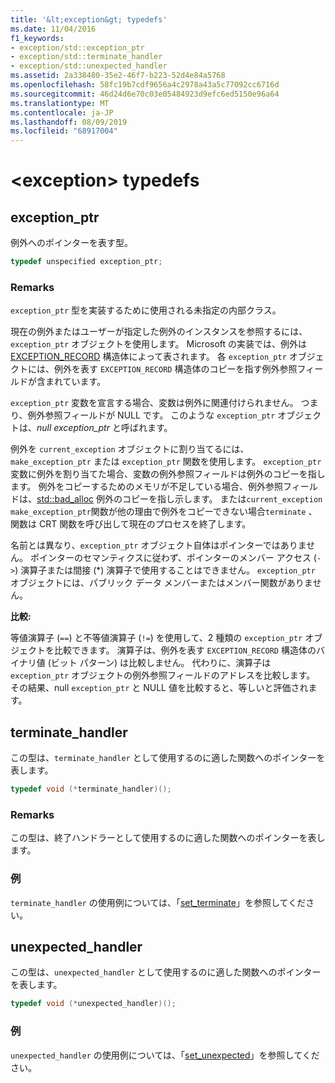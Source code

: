 ```yaml
---
title: '&lt;exception&gt; typedefs'
ms.date: 11/04/2016
f1_keywords:
- exception/std::exception_ptr
- exception/std::terminate_handler
- exception/std::unexpected_handler
ms.assetid: 2a338480-35e2-46f7-b223-52d4e84a5768
ms.openlocfilehash: 58fc19b7cdf9656a4c2978a43a5c77092cc6716d
ms.sourcegitcommit: 46d24d6e70c03e05484923d9efc6ed5150e96a64
ms.translationtype: MT
ms.contentlocale: ja-JP
ms.lasthandoff: 08/09/2019
ms.locfileid: "68917004"
---
```

# <a name="ltexceptiongt-typedefs"></a>&lt;exception&gt; typedefs

## <a name="exception_ptr"></a>  exception_ptr

例外へのポインターを表す型。

```cpp
typedef unspecified exception_ptr;
```

### <a name="remarks"></a>Remarks

`exception_ptr` 型を実装するために使用される未指定の内部クラス。

現在の例外またはユーザーが指定した例外のインスタンスを参照するには、`exception_ptr` オブジェクトを使用します。 Microsoft の実装では、例外は [EXCEPTION_RECORD](/windows/desktop/api/winnt/ns-winnt-exception_record) 構造体によって表されます。 各 `exception_ptr` オブジェクトには、例外を表す `EXCEPTION_RECORD` 構造体のコピーを指す例外参照フィールドが含まれています。

`exception_ptr` 変数を宣言する場合、変数は例外に関連付けられません。 つまり、例外参照フィールドが NULL です。 このような `exception_ptr` オブジェクトは、*null exception_ptr* と呼ばれます。

例外を `current_exception` オブジェクトに割り当てるには、`make_exception_ptr` または `exception_ptr` 関数を使用します。 `exception_ptr` 変数に例外を割り当てた場合、変数の例外参照フィールドは例外のコピーを指します。 例外をコピーするためのメモリが不足している場合、例外参照フィールドは、[std::bad_alloc](../standard-library/bad-alloc-class.md) 例外のコピーを指し示します。 または`current_exception` `make_exception_ptr`関数が他の理由で例外をコピーできない場合`terminate` 、関数は CRT 関数を呼び出して現在のプロセスを終了します。

名前とは異なり、`exception_ptr` オブジェクト自体はポインターではありません。 ポインターのセマンティクスに従わず、ポインターのメンバー アクセス (`->`) 演算子または間接 (*) 演算子で使用することはできません。 `exception_ptr` オブジェクトには、パブリック データ メンバーまたはメンバー関数がありません。

**比較:**

等値演算子 (`==`) と不等値演算子 (`!=`) を使用して、2 種類の `exception_ptr` オブジェクトを比較できます。 演算子は、例外を表す `EXCEPTION_RECORD` 構造体のバイナリ値 (ビット パターン) は比較しません。 代わりに、演算子は `exception_ptr` オブジェクトの例外参照フィールドのアドレスを比較します。 その結果、null `exception_ptr` と NULL 値を比較すると、等しいと評価されます。

## <a name="terminate_handler"></a>terminate_handler

この型は、`terminate_handler` として使用するのに適した関数へのポインターを表します。

```cpp
typedef void (*terminate_handler)();
```

### <a name="remarks"></a>Remarks

この型は、終了ハンドラーとして使用するのに適した関数へのポインターを表します。

### <a name="example"></a>例

`terminate_handler` の使用例については、「[set_terminate](../standard-library/exception-functions.md#set_terminate)」を参照してください。

## <a name="unexpected_handler"></a>unexpected_handler

この型は、`unexpected_handler` として使用するのに適した関数へのポインターを表します。

```cpp
typedef void (*unexpected_handler)();
```

### <a name="example"></a>例

`unexpected_handler` の使用例については、「[set_unexpected](../standard-library/exception-functions.md#set_unexpected)」を参照してください。
